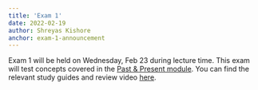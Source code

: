 ```yaml
---
title: 'Exam 1'
date: 2022-02-19
author: Shreyas Kishore
anchor: exam-1-announcement
---
```


Exam 1 will be held on Wednesday, Feb 23 during lecture time. This exam will test concepts covered in the [Past & Present module](#past-present-connecting-the-world). You can find the relevant study guides and review video [here](#exam-1-study-guide).
